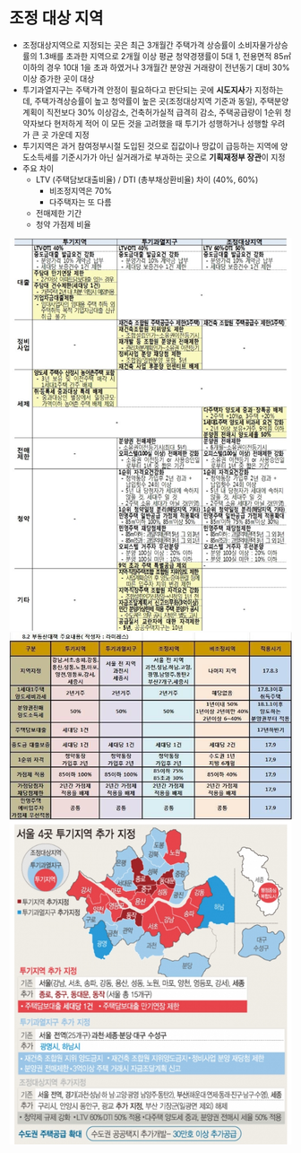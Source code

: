 # 조정 대상 지역

* 조정대상지역으로 지정되는 곳은 최근 3개월간 주택가격 상승률이 소비자물가상승률의 1.3배를 초과한 지역으로 2개월 이상 평균 청약경쟁률이 5대 1, 전용면적 85㎡이하의 경우 10대 1을 초과 하였거나 3개월간 분양권 거래량이 전년동기 대비 30% 이상 증가한 곳이 대상
* 투기과열지구는 주택가격 안정이 필요하다고 판단되는 곳에 **시도지사**가 지정하는데, 주택가격상승률이 높고 청약률이 높은 곳(조정대상지역 기준과 동일), 주택분양계획이 직전보다 30% 이상감소, 건축허가실적 급격히 감소, 주택공급량이 1순위 청약자보다 현저하게 적어 이 모든 것을 고려했을 때 투기가 성행하거나 성행할 우려가 큰 곳 가운데 지정
* 투기지역은 과거 참여정부시절 도입된 것으로 집값이나 땅값이 급등하는 지역에 양도소득세를 기준시가가 아닌 실거래가로 부과하는 곳으로 **기획재정부 장관**이 지정
* 주요 차이
	* LTV (주택담보대출비율) / DTI (총부채상환비율) 차이 (40%, 60%)
		* 비조정지역은 70%
		* 다주택자는 또 다름
	* 전매제한 기간
	* 청약 가점제 비율

<img src="/assets/images/17.jpg">
<img src="/assets/images/23.jpg">
<img src="/assets/images/18.png">